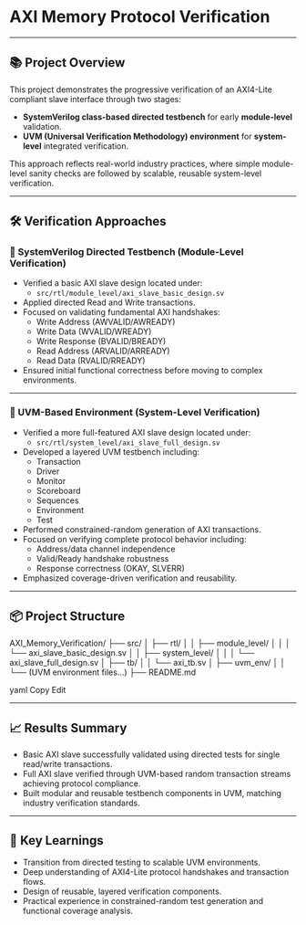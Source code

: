 # AXI Memory Protocol Verification

---

## 📚 Project Overview

This project demonstrates the progressive verification of an AXI4-Lite compliant slave interface through two stages:

- **SystemVerilog class-based directed testbench** for early **module-level** validation.
- **UVM (Universal Verification Methodology) environment** for **system-level** integrated verification.

This approach reflects real-world industry practices, where simple module-level sanity checks are followed by scalable, reusable system-level verification.

---

## 🛠️ Verification Approaches

### 🔹 SystemVerilog Directed Testbench (Module-Level Verification)

- Verified a basic AXI slave design located under:
  - `src/rtl/module_level/axi_slave_basic_design.sv`
- Applied directed Read and Write transactions.
- Focused on validating fundamental AXI handshakes:
  - Write Address (AWVALID/AWREADY)
  - Write Data (WVALID/WREADY)
  - Write Response (BVALID/BREADY)
  - Read Address (ARVALID/ARREADY)
  - Read Data (RVALID/RREADY)
- Ensured initial functional correctness before moving to complex environments.

---

### 🔹 UVM-Based Environment (System-Level Verification)

- Verified a more full-featured AXI slave design located under:
  - `src/rtl/system_level/axi_slave_full_design.sv`
- Developed a layered UVM testbench including:
  - Transaction
  - Driver
  - Monitor
  - Scoreboard
  - Sequences
  - Environment
  - Test
- Performed constrained-random generation of AXI transactions.
- Focused on verifying complete protocol behavior including:
  - Address/data channel independence
  - Valid/Ready handshake robustness
  - Response correctness (OKAY, SLVERR)
- Emphasized coverage-driven verification and reusability.

---

## 📦 Project Structure

AXI_Memory_Verification/ ├── src/ │ ├── rtl/ │ │ ├── module_level/ │ │ │ └── axi_slave_basic_design.sv │ │ ├── system_level/ │ │ │ └── axi_slave_full_design.sv │ ├── tb/ │ │ └── axi_tb.sv │ ├── uvm_env/ │ │ └── (UVM environment files...) ├── README.md

yaml
Copy
Edit

---

## 📈 Results Summary

- Basic AXI slave successfully validated using directed tests for single read/write transactions.
- Full AXI slave verified through UVM-based random transaction streams achieving protocol compliance.
- Built modular and reusable testbench components in UVM, matching industry verification standards.

---

## 🧠 Key Learnings

- Transition from directed testing to scalable UVM environments.
- Deep understanding of AXI4-Lite protocol handshakes and transaction flows.
- Design of reusable, layered verification components.
- Practical experience in constrained-random test generation and functional coverage analysis.
